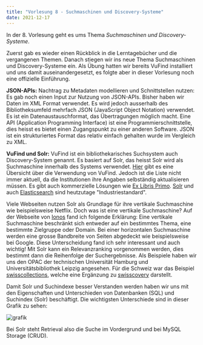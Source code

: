 ```yaml
---
title: "Vorlesung 8 - Suchmaschinen und Discovery-Systeme"
date: 2021-12-17
---
```


In der 8. Vorlesung geht es ums Thema *Suchmaschinen und Discovery-Systeme*.

Zuerst gab es wieder einen Rückblick in die Lerntagebücher und die vergangenen Themen. Danach stiegen wir ins neue Thema Suchmaschinen und Discovery-Systeme ein. Als Übung hatten wir bereits VuFind installiert und uns damit auseinandergesetzt, es folgte aber in dieser Vorlesung noch eine offizielle Einführung.

**JSON-APIs:** Nachtrag zu Metadaten modellieren und Schnittstellen nutzen: Es gab noch einen Input zur Nutzung von JSON-APIs. Bisher haben wir Daten im XML Format verwendet.  Es wird jedoch ausserhalb des Bibliotheksumfeld mehrfach JSON (JavaScript Object Notation) verwendet. Es ist ein Datenaustauschformat, das Übertragungen möglich macht. Eine API (Application Programming Interface) ist eine Programmierschnittstelle, dies heisst es bietet einen Zugangspunkt zu einer anderen Software. JSON ist ein strukturiertes Format das relativ einfach gehalten wurde im Vergleich zu XML.


**VuFind und Solr:** VuFind ist ein bibliothekarisches Suchsystem auch Discovery-System genannt. Es basiert auf Solr, das heisst Solr wird als Suchmaschine innerhalb des Systems verwendet. [Hier](https://vufind.org/wiki/community:installations) gibt es eine Übersicht über die Verwendung von VuFind. Jedoch ist die Liste nicht immer aktuell, da die Institutionen ihre Angaben selbständig aktualisieren müssen. Es gibt auch kommerzielle Lösungen wie [Ex Libris Primo](https://exlibrisgroup.com/de/produkte/primo/). [Solr](https://solr.apache.org/) und auch [Elasticsearch](https://www.elastic.co/de/) sind heutzutage "Industriestandard". 

Viele Webseiten nutzen Solr als Grundlage für ihre vertikale Suchmaschine wie beispielsweise Netflix. Doch was ist eine vertikale Suchmaschine?
Auf der Webseite von [Ionos](https://www.ionos.de/digitalguide/server/konfiguration/solr/) fand ich folgende Erklärung: Eine vertikale Suchmaschine beschränkt sich entweder auf ein bestimmtes Thema, eine bestimmte Zielgruppe oder Domain. Bei einer horizontalen Suchmaschine werden eine grosse Bandbreite von Seiten abgedeckt wie beispielsweise bei Google. Diese Unterscheidung fand ich sehr interessant und auch wichtig! Mit Solr kann ein Relevanzranking vorgenommen werden, dies bestimmt dann die Reihenfolge der Suchergebnisse.
Als Beispiele haben wir uns den OPAC der technischen Universität Hamburg und Universitätsbibliothek Leipzig angesehen. Für die Schweiz war das Beispiel [swisscollections](https://swisscollections.ch/), welche eine Ergänzung zu [swisscovery](https://swisscovery.slsp.ch/discovery/search?vid=41SLSP_NETWORK:VU1_UNION) darstellt.

Damit Solr und Suchindexe besser Verstanden werden haben wir uns mit den Eigenschaften und Unterschieden von Datenbanken (SQL) und Suchindex (Solr) beschäftigt. Die wichtigsten Unterschiede sind in dieser Grafik zu sehen:

![grafik](https://user-images.githubusercontent.com/90787818/151705837-0c4ea718-fb86-467f-8869-8f7543447662.png)

Bei Solr steht Retrieval also die Suche im Vordergrund und bei MySQL Storage (CRUD).







